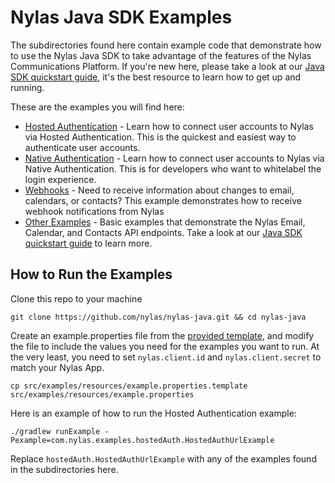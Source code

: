 # Nylas Java SDK Examples
The subdirectories found here contain example code that demonstrate how to use the Nylas Java SDK to take advantage of the features of the Nylas Communications Platform. If you're new here, please take a look at our [Java SDK quickstart guide](https://docs.nylas.com/docs/quickstart-java), it's the best resource to learn how to get up and running.

These are the examples you will find here: 

* [Hosted Authentication](./hostedAuth) - Learn how to connect user accounts to Nylas via Hosted Authentication. This is the quickest and easiest way to authenticate user accounts.
* [Native Authentication](./nativeAuth) - Learn how to connect user accounts to Nylas via Native Authentication. This is for developers who want to whitelabel the login experience.
* [Webhooks](./webhooks) - Need to receive information about changes to email, calendars, or contacts? This example demonstrates how to receive webhook notifications from Nylas
* [Other Examples](./other) - Basic examples that demonstrate the Nylas Email, Calendar, and Contacts API endpoints. Take a look at our [Java SDK quickstart guide](https://docs.nylas.com/docs/quickstart-java) to learn more.

## How to Run the Examples
Clone this repo to your machine

`git clone https://github.com/nylas/nylas-java.git && cd nylas-java`

Create an example.properties file from the [provided template](https://github.com/nylas/nylas-java/blob/master/src/examples/resources/example.properties.template), and modify the file to include the values you need for the examples you want to run. At the very least, you need to set `nylas.client.id` and `nylas.client.secret` to match your Nylas App.

`cp src/examples/resources/example.properties.template src/examples/resources/example.properties`	

	
Here is an example of how to run the Hosted Authentication example:

`./gradlew runExample -Pexample=com.nylas.examples.hostedAuth.HostedAuthUrlExample` 

Replace `hostedAuth.HostedAuthUrlExample` with any of the examples found in the subdirectories here.